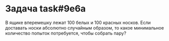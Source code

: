 # Задача task#9e6a

В ящике вперемешку лежат 100 белых и 100 красных носков. Если доставать носки абсолютно случайным образом,
то какое минимальное количество попыток потребуется, чтобы собрать пару?

